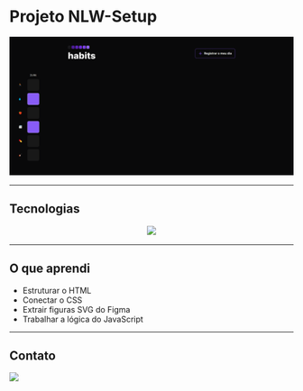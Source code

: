 # Projeto NLW-Setup

![preview](./.github/preview.png)

---

## Tecnologias

<p align="center">
  <a href="https://skillicons.dev">
    <img src="https://skillicons.dev/icons?i=vscode,figma,html,css,javascript,discord,git,github" />
  </a>
</p>

---

## O que aprendi

- Estruturar o HTML
- Conectar o CSS
- Extrair figuras SVG do Figma
- Trabalhar a lógica do JavaScript

---

## Contato

<a href = "mailto:probertos717@gmail.com"><img src="https://img.shields.io/badge/Gmail-D14836?style=for-the-badge&logo=gmail&logoColor=white" target="_blank">
